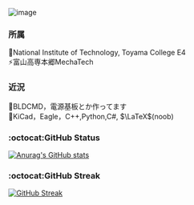![image](https://user-images.githubusercontent.com/80198387/208290390-8e3c5794-e48b-4616-997a-c84f324020ba.png)

### 所属
🔭National Institute of Technology, Toyama College E4<br>
⚡富山高専本郷MechaTech

### 近況
🌱BLDCMD，電源基板とか作ってます<br>
💬KiCad，Eagle，C++,Python,C#, $\LaTeX$(noob)<br>

### :octocat:GitHub Status<br>
[![Anurag's GitHub stats](https://github-readme-stats.vercel.app/api?username=Issaimaru&theme=tokyonight)](https://github.com/Issaimaru/github-readme-stats)

### :octocat:GitHub Streak<br>
[![GitHub Streak](http://github-readme-streak-stats.herokuapp.com?user=issaimaru&theme=tokyonight&hide_border=true)](https://git.io/streak-stats)<br>

<!--
**Issaimaru/Issaimaru** is a ✨ _special_ ✨ repository because its `README.md` (this file) appears on your GitHub profile.

Here are some ideas to get you started:

- 🔭 I’m currently working on ...
- 🌱 I’m currently learning ...
- 👯 I’m looking to collaborate on ...
- 🤔 I’m looking for help with ...
- 💬 Ask me about ...
- 📫 How to reach me: ...
- 😄 Pronouns: ...
- ⚡ Fun fact: ...
-->
